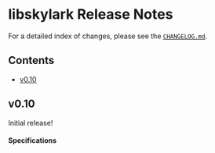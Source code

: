 libskylark Release Notes
============================

For a detailed index of changes, please see the
[`CHANGELOG.md`](CHANGELOG).

Contents
--------
 * [v0.10](#v0.10)

v0.10 <a name="v0.10"></a>
--------------------------

Initial release!

#### Specifications
